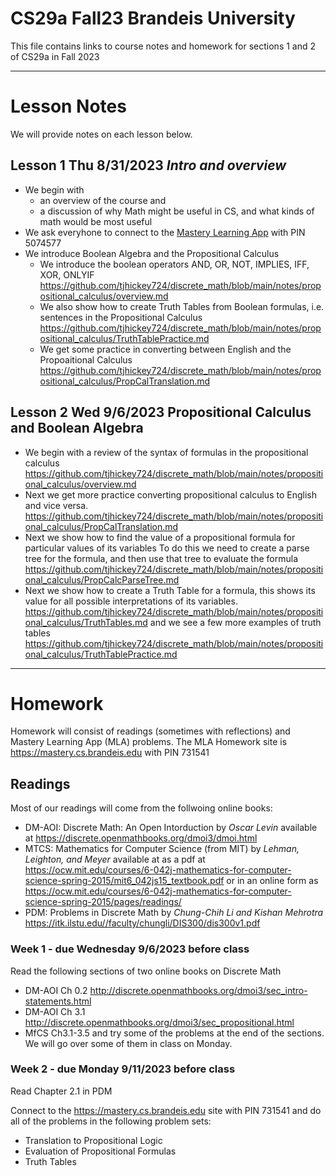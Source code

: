 # CS29a Fall23 Brandeis University
This file contains links to course notes and homework for sections 1 and 2 of CS29a in Fall 2023

---

# Lesson Notes
We will provide notes on each lesson below.

## Lesson 1 Thu 8/31/2023  _Intro and overview_
* We begin with
  - an overview of the course and
  - a discussion of why Math might be useful in CS, and what kinds of math would be most useful
* We ask everyhone to connect to the [Mastery Learning App](https://mastery.cs.brandeis.edu) with PIN 5074577
* We introduce Boolean Algebra and the Propositional Calculus  
  - We introduce the boolean operators AND, OR, NOT, IMPLIES, IFF, XOR, ONLYIF
    https://github.com/tjhickey724/discrete_math/blob/main/notes/propositional_calculus/overview.md
  - We also show how to create Truth Tables from Boolean formulas, i.e. sentences in the Propositional Calculus
  https://github.com/tjhickey724/discrete_math/blob/main/notes/propositional_calculus/TruthTablePractice.md
  - We get some practice in converting between English and the Propoaitional Calculus
  https://github.com/tjhickey724/discrete_math/blob/main/notes/propositional_calculus/PropCalTranslation.md


## Lesson 2 Wed 9/6/2023 __Propositional Calculus and Boolean Algebra__
* We begin with a review of the syntax of formulas in the propositional calculus
  https://github.com/tjhickey724/discrete_math/blob/main/notes/propositional_calculus/overview.md
* Next we get more practice converting propositional calculus to English and vice versa.
  https://github.com/tjhickey724/discrete_math/blob/main/notes/propositional_calculus/PropCalTranslation.md
* Next we show how to find the value of a propositional formula for particular values of its variables
  To do this we need to create a parse tree for the formula, and then use that tree to evaluate the formula
  https://github.com/tjhickey724/discrete_math/blob/main/notes/propositional_calculus/PropCalcParseTree.md
* Next we show how to create a Truth Table for a formula, this shows its value for all possible interpretations of its variables.
  https://github.com/tjhickey724/discrete_math/blob/main/notes/propositional_calculus/TruthTables.md
  and we see a few more examples of truth tables
  https://github.com/tjhickey724/discrete_math/blob/main/notes/propositional_calculus/TruthTablePractice.md


---

# Homework
Homework will consist of readings (sometimes with reflections) and Mastery Learning App (MLA) problems.
The MLA Homework site is https://mastery.cs.brandeis.edu  with PIN 731541

## Readings
Most of our readings will come from the follwoing online books:
* DM-AOI: Discrete Math: An Open Intorduction by _Oscar Levin_
  available at https://discrete.openmathbooks.org/dmoi3/dmoi.html
* MTCS: Mathematics for Computer Science (from MIT) by _Lehman, Leighton, and Meyer_
  available at as a pdf at https://ocw.mit.edu/courses/6-042j-mathematics-for-computer-science-spring-2015/mit6_042js15_textbook.pdf
  or in an online form as https://ocw.mit.edu/courses/6-042j-mathematics-for-computer-science-spring-2015/pages/readings/
* PDM: Problems in Discrete Math by _Chung-Chih Li and Kishan Mehrotra_
  https://itk.ilstu.edu//faculty/chungli/DIS300/dis300v1.pdf

### Week 1 - due Wednesday 9/6/2023 before class
Read the following sections of two online books on Discrete Math
* DM-AOI Ch 0.2 http://discrete.openmathbooks.org/dmoi3/sec_intro-statements.html
* DM-AOI Ch 3.1 http://discrete.openmathbooks.org/dmoi3/sec_propositional.html
* MfCS Ch3.1-3.5
and try some of the problems at the end of the sections. We will go over some of them in class on Monday.

### Week 2 - due Monday 9/11/2023 before class
Read Chapter 2.1 in PDM

Connect to the https://mastery.cs.brandeis.edu site with PIN 731541 and do all of the problems in the following problem sets:
* Translation to Propositional Logic
* Evaluation of Propositional Formulas
* Truth Tables
